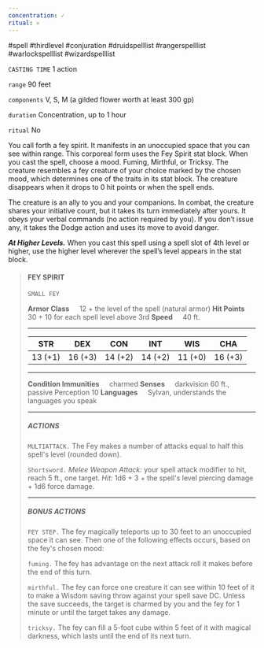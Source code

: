 ```yaml
---
concentration: ✓
ritual: 𐄂
---
```

#spell #thirdlevel #conjuration #druidspelllist #rangerspelllist #warlockspelllist #wizardspelllist

`CASTING TIME`
1 action

`range`
90 feet

`components`
V, S, M (a gilded flower worth at least 300 gp)

`duration`
Concentration, up to 1 hour

`ritual`
No

You call forth a fey spirit. It manifests in an unoccupied space that you can see within range. This corporeal form uses the Fey Spirit stat block. When you cast the spell, choose a mood. Fuming, Mirthful, or Tricksy. The creature resembles a fey creature of your choice marked by the chosen mood, which determines one of the traits in its stat block. The creature disappears when it drops to 0 hit points or when the spell ends.

The creature is an ally to you and your companions. In combat, the creature shares your initiative count, but it takes its turn immediately after yours. It obeys your verbal commands (no action required by you). If you don’t issue any, it takes the Dodge action and uses its move to avoid danger.

**_At Higher Levels._** When you cast this spell using a spell slot of 4th level or higher, use the higher level wherever the spell’s level appears in the stat block.

> #### FEY SPIRIT
> `SMALL FEY`
> 
> **Armor Class**$\quad$ 12 + the level of the spell (natural armor)
> **Hit Points**$\quad$ 30 + 10 for each spell level above 3rd
> **Speed**$\quad$ 40 ft.
> <hr>
> 
> | **STR** | **DEX** | **CON** | **INT** | **WIS** | **CHA** |
> | :---: | :---: | :---: | :---: | :---: | :---: |
> | 13 (+1) | 16 (+3) | 14 (+2) | 14 (+2) | 11 (+0) | 16 (+3) |
> 
> <hr>
> 
> **Condition Immunities**$\quad$ charmed
> **Senses**$\quad$ darkvision 60 ft., passive Perception 10
> **Languages**$\quad$ Sylvan, understands the languages you speak
> 
> <hr>
> 
> ##### ACTIONS
> `MULTIATTACK.` The Fey makes a number of attacks equal to half this spell's level (rounded down).
> 
> `Shortsword.` *Melee Weapon Attack:* your spell attack modifier to hit, reach 5 ft., one target. *Hit:* 1d6 + 3 + the spell's level piercing damage + 1d6 force damage.
> <hr>
> 
> ##### BONUS ACTIONS
> `FEY STEP.` The fey magically teleports up to 30 feet to an unoccupied space it can see. Then one of the following effects occurs, based on the fey's chosen mood:
> 
> `fuming.` The fey has advantage on the next attack roll it makes before the end of this turn.
> 
> `mirthful.` The fey can force one creature it can see within 10 feet of it to make a Wisdom saving throw against your spell save DC. Unless the save succeeds, the target is charmed by you and the fey for 1 minute or until the target takes any damage.
> 
> `tricksy.` The fey can fill a 5-foot cube within 5 feet of it with magical darkness, which lasts until the end of its next turn.